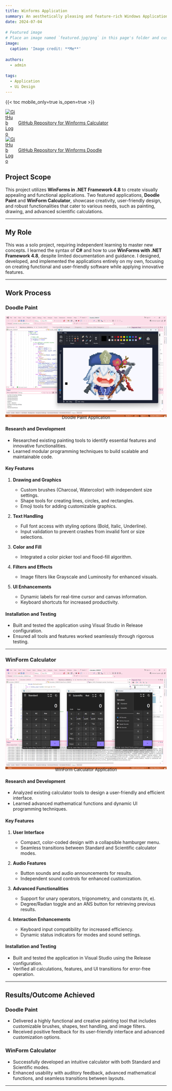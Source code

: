 ```yaml
---
title: Winforms Application
summary: An aesthetically pleasing and feature-rich Windows Application.
date: 2024-07-04

# Featured image
# Place an image named `featured.jpg/png` in this page's folder and customize its options here.
image:
  caption: 'Image credit: **Me**'

authors:
  - admin

tags:
  - Application
  - Ui Design
---
```


{{< toc mobile_only=true is_open=true >}}

<a href="https://github.com/Cayden2606/Winforms-Calculator" style="display: flex; align-items: center;" target="_blank">
  <img src="https://github.githubassets.com/images/modules/logos_page/GitHub-Mark.png" alt="GitHub Logo" style="width: 30px; margin-right: 10px;">
  GitHub Repository for Winforms Calculator
</a>

<a href="https://github.com/Cayden2606/Winforms-Doodle-App" style="display: flex; align-items: center;" target="_blank">
  <img src="https://github.githubassets.com/images/modules/logos_page/GitHub-Mark.png" alt="GitHub Logo" style="width: 30px; margin-right: 10px;">
  GitHub Repository for Winforms Doodle
</a>


<!-- ## Overview

This project utilizes WinForms in .NET Framework 4.8 to create visually appealing and functional applications. Below are two featured applications:

## Winforms Doodle Paint 

### Overview
Doodle Paint is a feature-rich painting and graphics application built using WinForms and .NET Framework 4.8. This project enhances the existing application with a range of new functionalities, focusing on drawing, text handling, color customization, and user interaction.

![Doodle](https://github.com/Cayden2606/Winforms-Doodle-App/raw/main/Paint.png)

### Features

#### 1. Drawing and Graphics
- **Custom Brushes**: Includes Charcoal and Watercolor brushes.
- **Brush Size Control**: Adjustable via a trackbar and text box, with input validation to prevent crashes from invalid sizes.
- **Independent Brush Sizes**: Each brush type retains its own size settings.
- **Shape Tools**: Create shapes like lines, circles, and rectangles with adjustable width and size.
- **Emoji Tools**: Add emojis like Happy and Sad with customizable sizes.

#### 2. Text Handling
- **Font and Size Selection**: Combo boxes to choose fonts and sizes.
- **Custom Text on Canvas**: Add styled text with options like Bold, Italic, Underline, and Strikethrough.
- **Full Font Access**: Utilize all fonts available on the computer.
- **Input Validation**: Prevent crashes from invalid size or font selections.
- **Text Color Selection**: Choose from predefined colors or use a color dialog for customization.

#### 3. Color and Fill
- **Color Picker Tool**: Select colors with ease.
- **Fill Tool**: Implemented using a flood fill algorithm.
- **Custom Colors**: Choose colors via a color dialog or predefined palettes.

#### 4. Filters and Effects
- **Image Filters**: Apply effects like Grayscale, Luminosity, and custom transformations.

#### 5. UI Components
- **Dynamic Labels**: Display canvas size and cursor position in real-time.
- **Tool Tips**: Hovering over clickable elements provides helpful tooltips.

#### 6. Event Handling
- **Keyboard Shortcuts**: Increase efficiency with shortcuts for various actions.

#### 7. Miscellaneous
- **Button Sounds**: Add auditory feedback for button clicks.

### Installation
1. Clone this repository:
   ```
   git clone https://github.com/Cayden2606/Winforms-Doodle-App.git
   ```
2. Open the project in Visual Studio.
3. Build the solution using the Release configuration.
4. Run the application by executing the compiled `.exe` file located in the `bin/Release` folder.

### Usage
Explore the intuitive interface to create stunning artwork! Access advanced tools and features to enhance your creative workflow.

## Winform Calculator 

### Overview
This project enhances the functionality of a calculator application built using WinForms and .NET Framework 4.8. The enhancements include a refined user interface, audio features, improved interaction, and added functionality for both standard and scientific calculations.

![Calculator](https://github.com/Cayden2606/Winforms-Calculator/raw/master/Calculator.png)

### Features

#### 1. User Interface
- **Compact Design**: Streamlined layout with well-placed buttons.
- **Hamburger Menu**: Access additional options via a collapsible panel.
- **Mode Switching**: Toggle between Standard and Scientific interfaces.
- **Color Scheme**: Carefully selected colours for better usability.

#### 2. Audio Enhancement
- **Button Sounds**: Provides auditory feedback for button clicks (both on-screen and keyboard).
- **Result Announcement**: Announces the calculation result audibly.
- **Independent Controls**: Enable or disable speech and button sounds independently via the panel.

#### 3. Interaction Enhancement
- **Copy Button**: Fully functional copy button.
- **Status Indicators**: Display the status of:
  - Degree/Radian (Deg/Rad)
  - Standard/Scientific Mode (STD/SCI)
  - Button and Speaker sounds (mute/unmute)

#### 4. Functional Buttons
- **Standard and Scientific Calculations**: Includes basic and advanced functions.
- **Shift Button**: Unlocks secondary functions.
- **Degree/Radian Toggle**: Switch between angle measurement modes.
- **ANS Button**: Retrieve the result of the previous calculation.
- **Dynamic Panel**: Adjusts button layout for Standard/Scientific modes.
- **Keyboard Input**: Accepts input from the physical keyboard.

#### 5. Additional Features
- **Unary Operators**: Added functions for inverse trigonometry, rounding, and x^y.
- **Constants**: Includes Pi (π) and Euler’s number (e).
- **Dynamic Layout**: Seamless transitions between Standard and Scientific modes.
- **Boot-Up Sound Effect**: Plays a sound during application startup.
- **Error-Free Editing**: Allows character deletion without breaking equation evaluation.

### Installation
1. Clone this repository:
   ```
   git clone https://github.com/Cayden2606/Winforms-Calculator.git
   ```
2. Open the project in Visual Studio.
3. Build the solution using the Release configuration.
4. Run the application by executing the compiled `.exe` file located in the `bin/Release` folder.

### Usage
Enjoy a feature-packed calculator for all your mathematical needs. Switch between Standard and Scientific modes with ease, customize the sound settings, and use the enhanced interaction features for a smooth user experience.


 -->


## **Project Scope**

This project utilizes **WinForms in .NET Framework 4.8** to create visually appealing and functional applications. Two featured applications, **Doodle Paint** and **WinForm Calculator**, showcase creativity, user-friendly design, and robust functionalities that cater to various needs, such as painting, drawing, and advanced scientific calculations.

---

## **My Role**

This was a solo project, requiring independent learning to master new concepts. I learned the syntax of **C#** and how to use **WinForms with .NET Framework 4.8**, despite limited documentation and guidance. I designed, developed, and implemented the applications entirely on my own, focusing on creating functional and user-friendly software while applying innovative features.

---

## **Work Process**

### **Doodle Paint**

<div style="text-align: center;">
  <img src="https://github.com/Cayden2606/Winforms-Doodle-App/raw/main/Paint.png" alt="Doodle Paint" style="max-width: 100%; height: auto;">
  <div style="font-size: small; margin-top: -10px;">Doodle Paint Application</div>
</div>

#### Research and Development
- Researched existing painting tools to identify essential features and innovative functionalities.
- Learned modular programming techniques to build scalable and maintainable code.

#### Key Features
1. **Drawing and Graphics**
   - Custom brushes (Charcoal, Watercolor) with independent size settings.
   - Shape tools for creating lines, circles, and rectangles.
   - Emoji tools for adding customizable graphics.

2. **Text Handling**
   - Full font access with styling options (Bold, Italic, Underline).
   - Input validation to prevent crashes from invalid font or size selections.

3. **Color and Fill**
   - Integrated a color picker tool and flood-fill algorithm.

4. **Filters and Effects**
   - Image filters like Grayscale and Luminosity for enhanced visuals.

5. **UI Enhancements**
   - Dynamic labels for real-time cursor and canvas information.
   - Keyboard shortcuts for increased productivity.

#### Installation and Testing
- Built and tested the application using Visual Studio in Release configuration.
- Ensured all tools and features worked seamlessly through rigorous testing.

---

### **WinForm Calculator**

<div style="text-align: center;">
  <img src="https://github.com/Cayden2606/Winforms-Calculator/raw/master/Calculator.png" alt="WinForm Calculator" style="max-width: 100%; height: auto;">
  <div style="font-size: small; margin-top: -10px;">WinForm Calculator Application</div>
</div>

#### Research and Development
- Analyzed existing calculator tools to design a user-friendly and efficient interface.
- Learned advanced mathematical functions and dynamic UI programming techniques.

#### Key Features
1. **User Interface**
   - Compact, color-coded design with a collapsible hamburger menu.
   - Seamless transitions between Standard and Scientific calculator modes.

2. **Audio Features**
   - Button sounds and audio announcements for results.
   - Independent sound controls for enhanced customization.

3. **Advanced Functionalities**
   - Support for unary operators, trigonometry, and constants (π, e).
   - Degree/Radian toggle and an ANS button for retrieving previous results.

4. **Interaction Enhancements**
   - Keyboard input compatibility for increased efficiency.
   - Dynamic status indicators for modes and sound settings.

#### Installation and Testing
- Built and tested the application in Visual Studio using the Release configuration.
- Verified all calculations, features, and UI transitions for error-free operation.
---

## **Results/Outcome Achieved**

### Doodle Paint
- Delivered a highly functional and creative painting tool that includes customizable brushes, shapes, text handling, and image filters.
- Received positive feedback for its user-friendly interface and advanced customization options.

### WinForm Calculator
- Successfully developed an intuitive calculator with both Standard and Scientific modes.
- Enhanced usability with auditory feedback, advanced mathematical functions, and seamless transitions between layouts.

---


